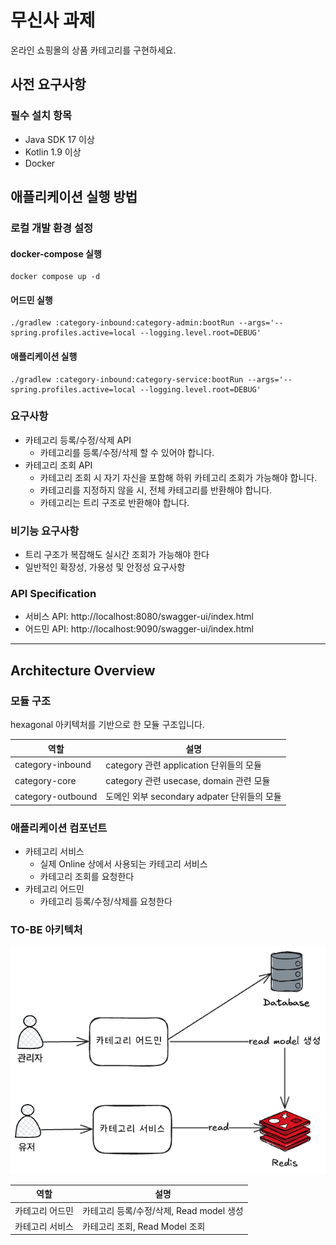 # 무신사 과제
온라인 쇼핑몰의 상품 카테고리를 구현하세요.

## 사전 요구사항

### 필수 설치 항목
* Java SDK 17 이상
* Kotlin 1.9 이상
* Docker 

## 애플리케이션 실행 방법

### 로컬 개발 환경 설정
#### docker-compose 실행
```shell
docker compose up -d
```
#### 어드민 실행
```shell
./gradlew :category-inbound:category-admin:bootRun --args='--spring.profiles.active=local --logging.level.root=DEBUG' 
```
#### 애플리케이션 실행
```shell
./gradlew :category-inbound:category-service:bootRun --args='--spring.profiles.active=local --logging.level.root=DEBUG' 
```


### 요구사항
* 카테고리 등록/수정/삭제 API
  * 카테고리를 등록/수정/삭제 할 수 있어야 합니다. 
* 카테고리 조회 API
  * 카테고리 조회 시 자기 자신을 포함해 하위 카테고리 조회가 가능해야 합니다.
  * 카테고리를 지정하지 않을 시, 전체 카테고리를 반환해야 합니다.
  * 카테고리는 트리 구조로 반환해야 합니다.

### 비기능 요구사항
* 트리 구조가 복잡해도 실시간 조회가 가능해야 한다
* 일반적인 확장성, 가용성 및 안정성 요구사항

### API Specification
* 서비스 API: http://localhost:8080/swagger-ui/index.html
* 어드민 API: http://localhost:9090/swagger-ui/index.html

--- 
## Architecture Overview
### 모듈 구조
hexagonal 아키텍처를 기반으로 한 모듈 구조입니다.

| 역할                | 설명                                |
|-------------------|-----------------------------------|
| category-inbound  | category 관련 application 단위들의 모듈   |
| category-core     | category 관련 usecase, domain 관련 모듈 |
| category-outbound | 도메인 외부 secondary adpater 단위들의 모듈  |

### 애플리케이션 컴포넌트
* 카테고리 서비스
  * 실제 Online 상에서 사용되는 카테고리 서비스
  * 카테고리 조회를 요청한다
* 카테고리 어드민
  * 카테고리 등록/수정/삭제를 요청한다


### TO-BE 아키텍처
![simple_architecture.png](simple_architecture.png)

| 역할              | 설명                            |
|-------------------|-------------------------------|
| 카테고리 어드민   | 카테고리 등록/수정/삭제, Read model 생성  |
| 카테고리 서비스   | 카테고리 조회, Read Model 조회 |
